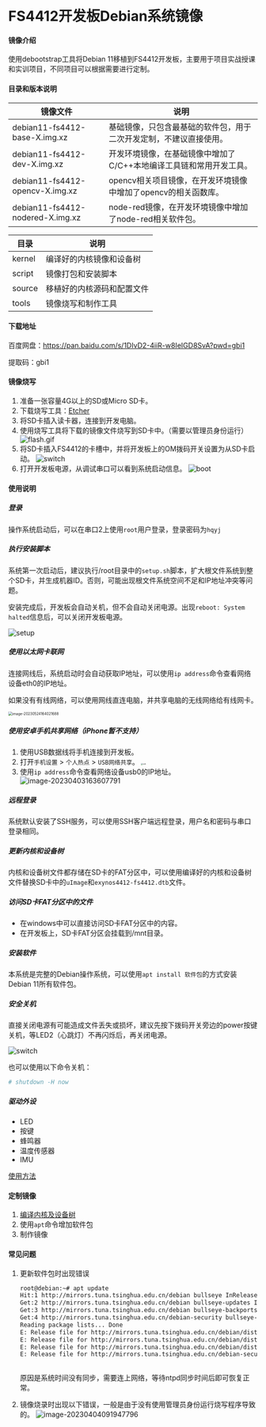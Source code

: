 # FS4412开发板Debian系统镜像

#### 镜像介绍
使用debootstrap工具将Debian 11移植到FS4412开发板，主要用于项目实战授课和实训项目，不同项目可以根据需要进行定制。

#### 目录和版本说明

| 镜像文件                         | 说明                                                         |
| -------------------------------- | ------------------------------------------------------------ |
| debian11-fs4412-base-X.img.xz    | 基础镜像，只包含最基础的软件包，用于二次开发定制，不建议直接使用。 |
| debian11-fs4412-dev-X.img.xz     | 开发环境镜像，在基础镜像中增加了C/C++本地编译工具链和常用开发工具。 |
| debian11-fs4412-opencv-X.img.xz  | opencv相关项目镜像，在开发环境镜像中增加了opencv的相关函数库。 |
| debian11-fs4412-nodered-X.img.xz | node-red镜像，在开发环境镜像中增加了node-red相关软件包。     |

| 目录   | 说明                       |
| ------ | -------------------------- |
| kernel | 编译好的内核镜像和设备树   |
| script | 镜像打包和安装脚本         |
| source | 移植好的内核源码和配置文件 |
| tools  | 镜像烧写和制作工具         |

#### 下载地址
百度网盘：https://pan.baidu.com/s/1DIvD2-4iiR-w8IeIGD8SvA?pwd=gbi1 

提取码：gbi1

#### 镜像烧写

1. 准备一张容量4G以上的SD或Micro SD卡。
2. 下载烧写工具：[Etcher](https://www.balena.io/etcher)
3. 将SD卡插入读卡器，连接到开发电脑。
4. 使用烧写工具将下载的镜像文件烧写到SD卡中。（需要以管理员身份运行）
    ![flash.gif](README.assets/flash.gif)
5. 将SD卡插入FS4412的卡槽中，并将开发板上的OM拨码开关设置为从SD卡启动。
    ![switch](README.assets/switch.png)
6. 打开开发板电源，从调试串口可以看到系统启动信息。
    ![boot](README.assets/boot.gif)
#### 使用说明

##### 登录
操作系统启动后，可以在串口2上使用`root`用户登录，登录密码为`hqyj`

##### 执行安装脚本
系统第一次启动后，建议执行/root目录中的`setup.sh`脚本，扩大根文件系统到整个SD卡，并生成机器ID。否则，可能出现根文件系统空间不足和IP地址冲突等问题。

安装完成后，开发板会自动关机，但不会自动关闭电源。出现`reboot: System halted`信息后，可以关闭开发板电源。

![setup](README.assets/setup.gif)

##### 使用以太网卡联网
连接网线后，系统启动时会自动获取IP地址，可以使用`ip address`命令查看网络设备eth0的IP地址。

如果没有有线网络，可以使用网线直连电脑，并共享电脑的无线网络给有线网卡。

<img src="README.assets/image-20230524164021688.png" alt="image-20230524164021688" style="zoom:50%;" />

##### 使用安卓手机共享网络（iPhone暂不支持）
1. 使用USB数据线将手机连接到开发板。
2. 打开`手机设置` > `个人热点` > `USB网络共享`。
   <img src="README.assets/usb.jpg" alt="usb" style="zoom: 25%;" />
3. 使用`ip address`命令查看网络设备usb0的IP地址。
   ![image-20230403163607791](README.assets/image-20230403163607791.png)

##### 远程登录
系统默认安装了SSH服务，可以使用SSH客户端远程登录，用户名和密码与串口登录相同。

##### 更新内核和设备树
内核和设备树文件都存储在SD卡的FAT分区中，可以使用编译好的内核和设备树文件替换SD卡中的`uImage`和`exynos4412-fs4412.dtb`文件。

##### 访问SD卡FAT分区中的文件
- 在windows中可以直接访问SD卡FAT分区中的内容。
- 在开发板上，SD卡FAT分区会挂载到/mnt目录。

##### 安装软件
本系统是完整的Debian操作系统，可以使用`apt install 软件包`的方式安装Debian 11所有软件包。

##### 安全关机

直接关闭电源有可能造成文件丢失或损坏，建议先按下拨码开关旁边的power按键关机，等LED2（心跳灯）不再闪烁后，再关闭电源。

![switch](README.assets/switch.png)

也可以使用以下命令关机：

```bash
# shutdown -H now
```

##### 驱动外设

- LED
- 按键
- 蜂鸣器
- 温度传感器
- IMU

[使用方法](interface.md)

#### 定制镜像

1. [编译内核及设备树](kernel.md)
2. 使用`apt`命令增加软件包
3. 制作镜像



#### 常见问题

1. 更新软件包时出现错误
    ```bash
    root@debian:~# apt update
    Hit:1 http://mirrors.tuna.tsinghua.edu.cn/debian bullseye InRelease
    Get:2 http://mirrors.tuna.tsinghua.edu.cn/debian bullseye-updates InRelease [44.1 kB]
    Get:3 http://mirrors.tuna.tsinghua.edu.cn/debian bullseye-backports InRelease [49.0 kB]
    Get:4 http://mirrors.tuna.tsinghua.edu.cn/debian-security bullseye-security InRelease [48.4 kB]
    Reading package lists... Done
    E: Release file for http://mirrors.tuna.tsinghua.edu.cn/debian/dists/bullseye/InRelease is not valid yet (invalid for another 131d 20h 48min 31s). Updates for this repository will not be applied.
    E: Release file for http://mirrors.tuna.tsinghua.edu.cn/debian/dists/bullseye-updates/InRelease is not valid yet (invalid for another 235d 12h 57min 50s). Updates for this repository will not be applied.
    E: Release file for http://mirrors.tuna.tsinghua.edu.cn/debian/dists/bullseye-backports/InRelease is not valid yet (invalid for another 235d 12h 57min 49s). Updates for this repository will not be applied.
    E: Release file for http://mirrors.tuna.tsinghua.edu.cn/debian-security/dists/bullseye-security/InRelease is not valid yet (invalid for another 235d 8h 57min 29s). Updates for this repository will not be applied.
      
    ```
    原因是系统时间没有同步，需要连上网络，等待ntpd同步时间后即可恢复正常。

2. 镜像烧录时出现以下错误，一般是由于没有使用管理员身份运行烧写程序导致的。
   ![image-20230404091947796](README.assets/image-20230404091947796.png)